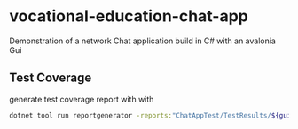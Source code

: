 # vocational-education-chat-app
Demonstration of a network Chat application build in C# with an avalonia Gui


## Test Coverage
generate test coverage report with with
```sh
dotnet tool run reportgenerator -reports:"ChatAppTest/TestResults/${guid}/coverage.cobertura.xml" -targetdir:"coveragereport"
```